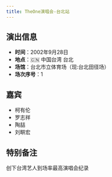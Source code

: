 ```yaml
---
title: TheOne演唱会-台北站
---
```


## 演出信息
- **时间**：2002年9月28日
- **地点**：🇨🇳 中国台湾 台北
- **场馆**：台北市立体育场（现:台北田径场）
- **场次序号**：1

## 嘉宾
- 柯有伦
- 罗志祥
- 陶喆
- 刘畊宏

## 特别备注
创下台湾艺人到场率最高演唱会纪录